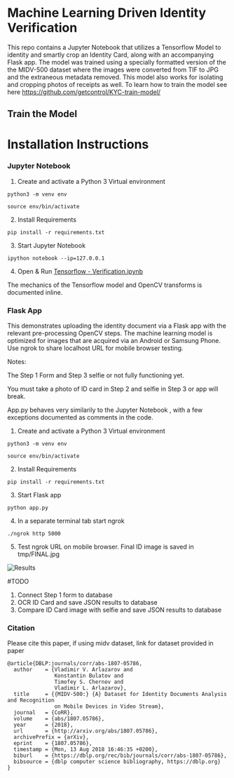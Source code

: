 # Machine Learning Driven Identity Verification

This repo contains a Jupyter Notebook that utilizes a Tensorflow Model to identity and smartly crop an Identity Card, along with an accompanying Flask app. The model was trained using a specially formatted version of the the MIDV-500 dataset where the images were converted from TIF to JPG and the extraneous metadata removed. This model also works for isolating and cropping photos of receipts as well. To learn how to train the model see here https://github.com/getcontrol/KYC-train-model/

## Train the Model


# Installation Instructions

### Jupyter Notebook

1. Create and activate a Python 3 Virtual environment

```python3 -m venv env```

```source env/bin/activate```

2. Install Requirements

```pip install -r requirements.txt```

3. Start Jupyter Notebook

```ipython notebook --ip=127.0.0.1```

4. Open & Run [Tensorflow - Verification.ipynb](https://github.com/getcontrol/tensorflow-verification/blob/master/Tensorflow%20-%20Verification.ipynb)

The mechanics of the Tensorflow model and OpenCV transforms is documented inline.

### Flask App
This demonstrates uploading the  identity document via a Flask app with the relevant pre-processing OpenCV steps. The machine learning model is optimized for images that are acquired via an Android or Samsung Phone. Use ngrok to share localhost URL for mobile browser testing.

Notes:

The Step 1 Form and Step 3 selfie or not fully functioning yet.

You must take a photo of ID card in Step 2 and selfie in Step 3 or app will break.

App.py behaves very similarily to the Jupyter Notebook , with a few exceptions documented as comments in the code.

1. Create and activate a Python 3 Virtual environment

```python3 -m venv env```

```source env/bin/activate```

2. Install Requirements

```pip install -r requirements.txt```

3. Start Flask app

```python app.py```

4. In a separate terminal tab start ngrok

```./ngrok http 5000```

5. Test ngrok URL on mobile browser. Final ID image is saved in tmp/FINAL.jpg

![Results](https://github.com/getcontrol/KYC-tensorflow/blob/master/results.png)

#TODO

1. Connect Step 1 form to database
2. OCR ID Card and save JSON results to database
3. Compare ID Card image with selfie and save JSON results to database


### Citation
Please cite this paper, if using midv dataset, link for dataset provided in paper

    @article{DBLP:journals/corr/abs-1807-05786,
      author    = {Vladimir V. Arlazarov and
                   Konstantin Bulatov and
                   Timofey S. Chernov and
                   Vladimir L. Arlazarov},
      title     = {{MIDV-500:} {A} Dataset for Identity Documents Analysis and Recognition
                   on Mobile Devices in Video Stream},
      journal   = {CoRR},
      volume    = {abs/1807.05786},
      year      = {2018},
      url       = {http://arxiv.org/abs/1807.05786},
      archivePrefix = {arXiv},
      eprint    = {1807.05786},
      timestamp = {Mon, 13 Aug 2018 16:46:35 +0200},
      biburl    = {https://dblp.org/rec/bib/journals/corr/abs-1807-05786},
      bibsource = {dblp computer science bibliography, https://dblp.org}
    }

